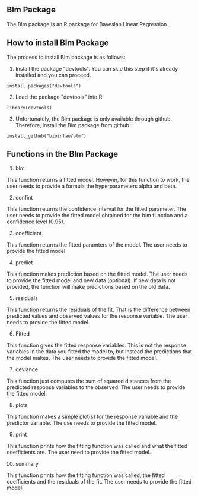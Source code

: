 ## Blm Package

The Blm package is an R package for Bayesian Linear Regression. 


## How to install Blm Package
The process to install Blm package is as follows:
1. Install the package "devtools". You can skip this step if it's already installed and you can proceed.

```{r setup, include=FALSE}
install.packages("devtools")
```


2. Load the package "devtools" into R.

```{r setup, include=FALSE}
library(devtools)
```


3. Unfortunately, the Blm package is only available through github. Therefore, install the Blm package from github.

```{r setup, include=FALSE}
install_github("bioinfau/blm")
```


## Functions in the Blm Package

1. blm

This function returns a fitted model. However, for this function to work, the user needs to provide a formula the hyperparameters alpha and beta. 


2. confint

This function returns the confidence interval for the fitted parameter. The user needs to provide the fitted model obtained for the blm function and a confidence level (0.95).


3. coefficient

This function returns the fitted paramters of the model. The user needs to provide the fitted model.


4. predict

This function makes prediction based on the fitted model. The user needs to provide the fitted model and new data (optional). If new data is not provided, the function will make predictions based on the old data.


5. residuals

This function returns the residuals of the fit. That is the difference between predicted values and observed values for the response variable. The user needs to provide the fitted model.


6. Fitted

This function gives the fitted response variables. This is not the response variables in the data you fitted the model to, but instead the predictions that the model makes. The user needs to provide the fitted model.


7. deviance

This function just computes the sum of squared distances from the predicted response variables to the observed. The user needs to provide the fitted model.


8. plots

This function makes a simple plot(s) for the response variable and the predictor variable. The use needs to provide the fitted model.


9. print

This function prints how the fitting function was called and what the fitted coefficients are. The user need to provide the fitted model.


10. summary

This function prints how the fitting function was called, the fitted coefficients and the residuals of the fit. The user needs to provide the fitted model.